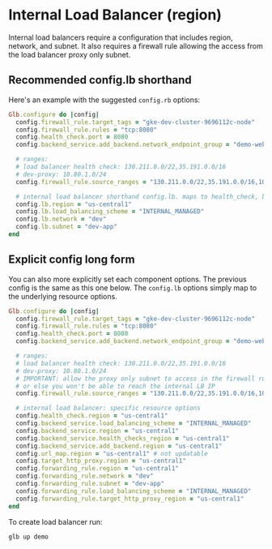 # Internal Load Balancer (region)

Internal load balancers require a configuration that includes region, network, and subnet. It also requires a firewall rule allowing the access from the load balancer proxy only subnet. 

## Recommended config.lb shorthand

Here's an example with the suggested `config.rb` options:

```ruby
Glb.configure do |config|
  config.firewall_rule.target_tags = "gke-dev-cluster-9696112c-node"
  config.firewall_rule.rules = "tcp:8080"
  config.health_check.port = 8080
  config.backend_service.add_backend.network_endpoint_group = "demo-web-dev-80-neg"

  # ranges:
  # load balancer health check: 130.211.0.0/22,35.191.0.0/16
  # dev-proxy: 10.80.1.0/24
  config.firewall_rule.source_ranges = "130.211.0.0/22,35.191.0.0/16,10.80.1.0/24"

  # internal load balancer shorthand config.lb. maps to health_check, backend_service, url_map, target_http_proxy, forwarding_rule options
  config.lb.region = "us-central1"
  config.lb.load_balancing_scheme = "INTERNAL_MANAGED"
  config.lb.network = "dev"
  config.lb.subnet = "dev-app"
end
```

## Explicit config long form

You can also more explicitly set each component options. The previous config is the same as this one below.  The `config.lb` options simply map to the underlying resource options.

```ruby
Glb.configure do |config|
  config.firewall_rule.target_tags = "gke-dev-cluster-9696112c-node"
  config.firewall_rule.rules = "tcp:8080"
  config.health_check.port = 8080
  config.backend_service.add_backend.network_endpoint_group = "demo-web-dev-80-neg"

  # ranges:
  # load balancer health check: 130.211.0.0/22,35.191.0.0/16
  # dev-proxy: 10.80.1.0/24
  # IMPORTANT: allow the proxy only subnet to access in the firewall rule 
  # or else you won't be able to reach the internal LB IP
  config.firewall_rule.source_ranges = "130.211.0.0/22,35.191.0.0/16,10.80.1.0/24"

  # internal load balancer: specific resource options
  config.health_check.region = "us-central1"
  config.backend_service.load_balancing_scheme = "INTERNAL_MANAGED"
  config.backend_service.region = "us-central1"
  config.backend_service.health_checks_region = "us-central1"
  config.backend_service.add_backend.region = "us-central1"
  config.url_map.region = "us-central1" # not updatable
  config.target_http_proxy.region = "us-central1"
  config.forwarding_rule.region = "us-central1"
  config.forwarding_rule.network = "dev"
  config.forwarding_rule.subnet = "dev-app"
  config.forwarding_rule.load_balancing_scheme = "INTERNAL_MANAGED"
  config.forwarding_rule.target_http_proxy_region = "us-central1"
end
```

To create load balancer run:

    glb up demo
